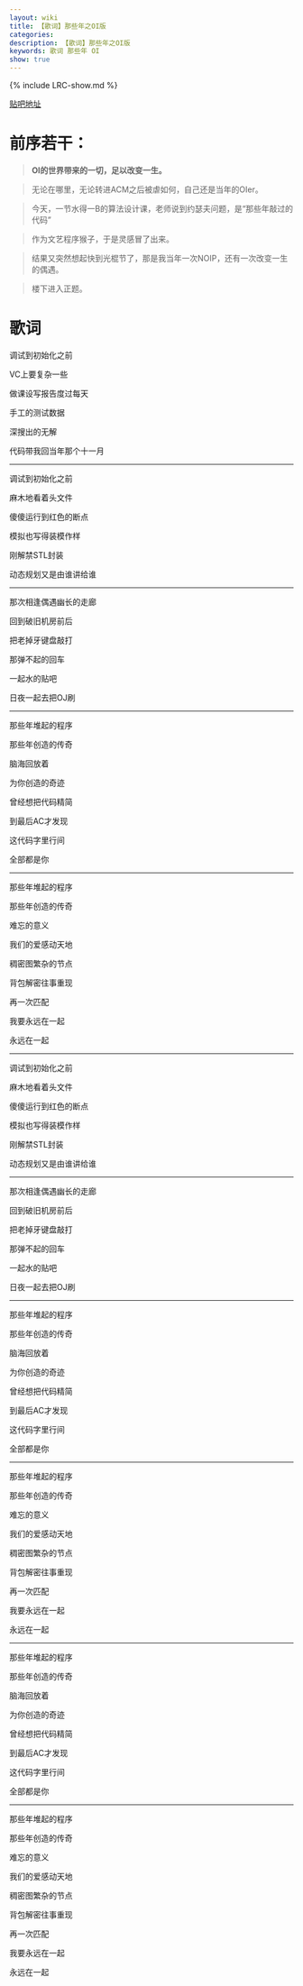 ```yaml
---
layout: wiki
title: 【歌词】那些年之OI版
categories: 
description: 【歌词】那些年之OI版
keywords: 歌词 那些年 OI 
show: true
---
```

{% include LRC-show.md %}

[贴吧地址](http://tieba.baidu.com/p/2682187457?pstaala=2)

# 前序若干：

>**OI的世界带来的一切，足以改变一生。**

>无论在哪里，无论转进ACM之后被虐如何，自己还是当年的OIer。

>今天，一节水得一B的算法设计课，老师说到约瑟夫问题，是“那些年敲过的代码”

>作为文艺程序猴子，于是灵感冒了出来。

>结果又突然想起快到光棍节了，那是我当年一次NOIP，还有一次改变一生的偶遇。

>楼下进入正题。

# 歌词

调试到初始化之前

VC上要复杂一些

做课设写报告度过每天

手工的测试数据

深搜出的无解

代码带我回当年那个十一月

---

调试到初始化之前

麻木地看着头文件

傻傻运行到红色的断点

模拟也写得装模作样

刚解禁STL封装

动态规划又是由谁讲给谁

---

那次相逢偶遇幽长的走廊

回到破旧机房前后

把老掉牙键盘敲打

那弹不起的回车

一起水的贴吧

日夜一起去把OJ刷

---

那些年堆起的程序

那些年创造的传奇

脑海回放着

为你创造的奇迹

曾经想把代码精简

到最后AC才发现

这代码字里行间

全部都是你

---

那些年堆起的程序

那些年创造的传奇

难忘的意义

我们的爱感动天地

稠密图繁杂的节点

背包解密往事重现

再一次匹配

我要永远在一起

永远在一起

---

调试到初始化之前

麻木地看着头文件

傻傻运行到红色的断点

模拟也写得装模作样

刚解禁STL封装

动态规划又是由谁讲给谁

---

那次相逢偶遇幽长的走廊

回到破旧机房前后

把老掉牙键盘敲打

那弹不起的回车

一起水的贴吧

日夜一起去把OJ刷

---

那些年堆起的程序

那些年创造的传奇

脑海回放着

为你创造的奇迹

曾经想把代码精简

到最后AC才发现

这代码字里行间

全部都是你

---

那些年堆起的程序

那些年创造的传奇

难忘的意义

我们的爱感动天地

稠密图繁杂的节点

背包解密往事重现

再一次匹配

我要永远在一起

永远在一起

---

那些年堆起的程序

那些年创造的传奇

脑海回放着

为你创造的奇迹

曾经想把代码精简

到最后AC才发现

这代码字里行间

全部都是你

---

那些年堆起的程序

那些年创造的传奇

难忘的意义

我们的爱感动天地

稠密图繁杂的节点

背包解密往事重现

再一次匹配

我要永远在一起

永远在一起